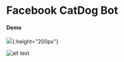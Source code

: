 Facebook CatDog Bot 
=======================

#### Demo

![](https://github.com/HiJiGOO/study/blob/master/deepLearning/pankyo/catdogbot/demo1.png){:height="200px"}

![alt text](https://github.com/HiJiGOO/study/blob/master/deepLearning/pankyo/catdogbot/demo2.png)
